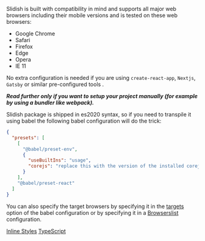 Slidish is built with compatibility in mind and supports all major web browsers including their mobile versions and is
tested on these web browsers:

- Google Chrome
- Safari
- Firefox
- Edge
- Opera
- IE 11

No extra configuration is needed if you are using `create-react-app`, `Nextjs`, `Gatsby` or similar pre-configured tools
.

**_Read further only if you want to setup your project manually (for example by using a bundler like webpack)._**

Slidish package is shipped in es2020 syntax, so if you need to transpile it using babel the following babel
configuration will do the trick:

```json
{
  "presets": [
    [
      "@babel/preset-env",
      {
        "useBuiltIns": "usage",
        "corejs": "replace this with the version of the installed corejs package"
      }
    ],
    "@babel/preset-react"
  ]
}
```

You can also specify the target browsers by specifying it in the
[targets](https://babeljs.io/docs/en/options#output-targets) option of the babel configuration or by specifying it in a
[Browserslist](https://github.com/browserslist/browserslist) configuration.

<a class="previous-section" href="#/Documentation/User%20Interface/Inline%20Styles">Inline Styles</a>
<a class="next-section" href="#/Documentation/Developer%20Guide/TypeScript">TypeScript</a>
